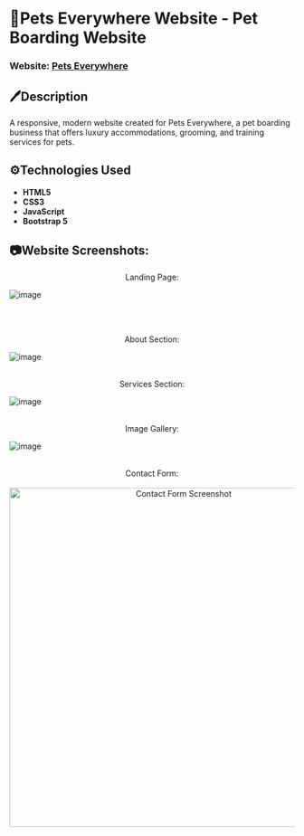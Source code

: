 <h1>🐾Pets Everywhere Website - Pet Boarding Website</h1>

 ### Website: [Pets Everywhere](http://www.eustis.eecs.ucf.edu/~kevin/)

<h2>🖊️Description</h2>
A responsive, modern website created for Pets Everywhere, a pet boarding business that offers luxury accommodations, grooming, and training services for pets.

<br />

<h2>⚙️Technologies Used</h2>

- <b>HTML5</b> 
- <b>CSS3</b>
- <b>JavaScript</b>
- <b>Bootstrap 5</b>

<h2>📷Website Screenshots:</h2>

<p align = "center">
Landing Page:
 
![image](https://github.com/user-attachments/assets/6806ed91-ef11-42b9-957c-849ff6588443)

<br/>
<br/>

<p align = "center">
About Section:

![image](https://github.com/user-attachments/assets/79f046a1-8a7d-443f-a0a8-efeabb9dd08f)
<br/>
<br/>


<p align = "center">
Services Section:
 
![image](https://github.com/user-attachments/assets/dc861053-faee-4aa3-8acc-cbc207e7bdc9)
<br/>
<br/>

<p align = "center">
Image Gallery:
 
![image](https://github.com/user-attachments/assets/9d0d0098-b0a8-49dd-a0c5-6de6126bc5ab)
<br/>
<br/>


<p align="center">
  Contact Form:
  <br/><br/>
  <img src="https://github.com/user-attachments/assets/174cd37d-59c8-48aa-bf97-ae218d8f847b" width="600px" alt="Contact Form Screenshot"/>
  <br/><br/>
</p>





</p>

<!--
 ```diff
- text in red
+ text in green
! text in orange
# text in gray
@@ text in purple (and bold)@@
```
--!>
